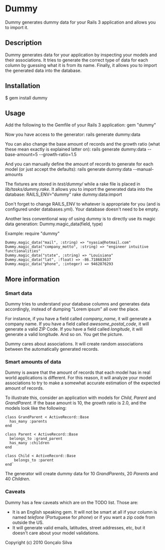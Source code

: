 # Dummy

Dummy generates dummy data for your Rails 3 application and allows you to import it.

## Description

Dummy generates data for your application by inspecting your models and their associations. It tries to generate the correct type of data for each column by guessing what it is from its name. Finally, it allows you to import the generated data into the database.

## Installation

$ gem install dummy

## Usage

Add the following to the Gemfile of your Rails 3 application:
    gem "dummy"
    
Now you have access to the generator:
    rails generate dummy:data
    
You can also change the base amount of records and the growth ratio (what these mean exactly is explained latter on):
    rails generate dummy:data --base-amount=5 --growth-ratio=1.5
    
And you can manually define the amount of records to generate for each model (or just accept the defaults):
    rails generate dummy:data --manual-amounts
    
The fixtures are stored in _test/dummy/_ while a rake file is placed in _lib/tasks/dummy.rake_. It allows you to import the generated data into the database:
    RAILS_ENV="dummy" rake dummy:data:import

Don't forget to change RAILS_ENV to whatever is appropriate for you (and is configured under databases.yml). Your database doesn't need to be empty.

Another less conventional way of using dummy is to directly use its magic data generation:
    Dummy.magic_data(field, type)
    
Example:
    require "dummy"
    
    Dummy.magic_data("mail", :string) => "nyasia@hotmail.com"
    Dummy.magic_data("company_motto", :string) => "engineer intuitive functionalities"
    Dummy.magic_data("state", :string) => "Louisiana"
    Dummy.magic_data("lat", :float) => -86.718683637
    Dummy.magic_data("phone", :integer) => 9462876293


## More information

### Smart data

Dummy tries to understand your database columns and generates data accordingly, instead of dumping "Lorem ipsum" all over the place.

For instance, if you have a field called _company\_name_, it will generate a company name. If you have a field called _awesome\_postal\_code_, it will generate a valid ZIP Code. If you have a field called _longitude_, it will generate a valid longitude. And so on. You get the picture.

Dummy cares about associations. It will create random associations between the automatically generated records.

### Smart amounts of data

Dummy is aware that the amount of records that each model has in real world applications is different. For this reason, it will analyze your model associations to try to make a somewhat accurate estimation of the expected amount of records.

To illustrate this, consider an application with models for _Child_, _Parent_ and _GrandParent_. If the base amount is 10, the growth ratio is 2.0, and the models look like the following:

    class GrandParent < ActiveRecord::Base  
      has_many :parents
    end
    
    class Parent < ActiveRecord::Base
      belongs_to :grand_parent
      has_many :children
    end
    
    class Child < ActiveRecord::Base
        belongs_to :parent
    end`

The generator will create dummy data for 10 _GrandParents_, 20 _Parents_ and 40 _Children_.

### Caveats

Dummy has a few caveats which are on the TODO list. Those are:
* It is an English speaking gem. It will not be smart at all if your column is named _telefone_ (Portuguese for _phone_) or if you want a zip code from outside the US.
* It will generate valid emails, latitudes, street addresses, etc, but it doesn't care about your model validations.

Copyright (c) 2010 Gonçalo Silva
